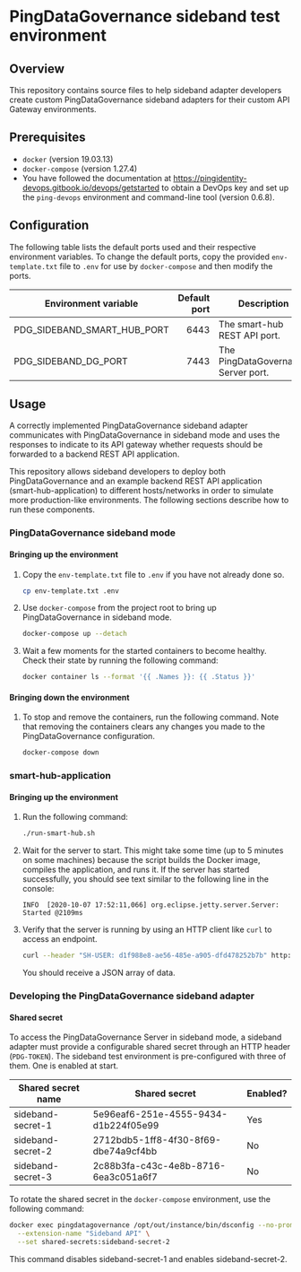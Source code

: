 # PingDataGovernance sideband test environment

## Overview

This repository contains source files to help sideband adapter developers create custom PingDataGovernance
sideband adapters for their custom API Gateway environments.

## Prerequisites

* `docker` (version 19.03.13)
* `docker-compose` (version 1.27.4)
* You have followed the documentation at <https://pingidentity-devops.gitbook.io/devops/getstarted> to obtain a DevOps
  key and set up the `ping-devops` environment and command-line tool (version 0.6.8).

## Configuration

The following table lists the default ports used and their respective environment variables. To change the default
ports, copy the provided `env-template.txt` file to `.env` for use by `docker-compose` and then modify the ports.


| Environment variable                 | Default port | Description                         |
| ------------------------------------ | -----------: | ----------------------------------- |
| PDG\_SIDEBAND\_SMART\_HUB\_PORT      | 6443         | The smart-hub REST API port.        |
| PDG\_SIDEBAND\_DG\_PORT              | 7443         | The PingDataGovernance Server port. |

## Usage

A correctly implemented PingDataGovernance sideband adapter communicates with PingDataGovernance in sideband mode
and uses the responses to indicate to its API gateway whether requests should be forwarded to a
backend REST API application.

This repository allows sideband developers to deploy both PingDataGovernance and an example backend REST API application
(smart-hub-application) to different hosts/networks in order to simulate more production-like environments. The 
following sections describe how to run these components.

### PingDataGovernance sideband mode

#### Bringing up the environment

1. Copy the `env-template.txt` file to `.env` if you have not already done so.

   ```bash
   cp env-template.txt .env
   ```

2. Use `docker-compose` from the project root to bring up PingDataGovernance in sideband mode.

   ```bash
   docker-compose up --detach
   ```

3. Wait a few moments for the started containers to become healthy. Check their
   state by running the following command:

   ```bash
   docker container ls --format '{{ .Names }}: {{ .Status }}'
   ```

#### Bringing down the environment

1. To stop and remove the containers, run the following command. Note that removing the containers clears any changes
you made to the PingDataGovernance configuration.

   ```bash
   docker-compose down
   ```

### smart-hub-application

#### Bringing up the environment

1. Run the following command:

   ```bash
   ./run-smart-hub.sh
   ```

2. Wait for the server to start. This might take some time (up to 5 minutes on some machines) because the script builds the
   Docker image, compiles the application, and runs it. If the server has started successfully, you should see
   text similar to the following line in the console:

   ```
   INFO  [2020-10-07 17:52:11,066] org.eclipse.jetty.server.Server: Started @2109ms
   ``` 

3. Verify that the server is running by using an HTTP client like `curl` to access an endpoint.

   ```bash
   curl --header "SH-USER: d1f988e8-ae56-485e-a905-dfd478252b7b" http://localhost:8443/homes
   ```

   You should receive a JSON array of data.

### Developing the PingDataGovernance sideband adapter

#### Shared secret

To access the PingDataGovernance Server in sideband mode, a sideband adapter must provide a configurable shared
secret through an HTTP header (`PDG-TOKEN`). The sideband test environment is pre-configured with three of them. One is enabled
at start.

| Shared secret name | Shared secret                             | Enabled? |
| ------------------ | ----------------------------------------- | -------- |
| sideband-secret-1  | 5e96eaf6-251e-4555-9434-d1b224f05e99      | Yes      |
| sideband-secret-2  | 2712bdb5-1ff8-4f30-8f69-dbe74a9cf4bb      | No       |
| sideband-secret-3  | 2c88b3fa-c43c-4e8b-8716-6ea3c051a6f7      | No       |


To rotate the shared secret in the `docker-compose` environment, use the following command:

```bash
docker exec pingdatagovernance /opt/out/instance/bin/dsconfig --no-prompt set-http-servlet-extension-prop \
  --extension-name "Sideband API" \
  --set shared-secrets:sideband-secret-2
```

This command disables sideband-secret-1 and enables sideband-secret-2.


